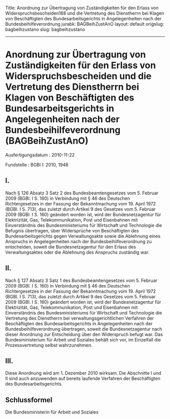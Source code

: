 Title: Anordnung zur Übertragung von Zuständigkeiten für den Erlass von Widerspruchsbescheiden188
  und die Vertretung des Dienstherrn bei Klagen von Beschäftigten des Bundesarbeitsgerichts
  in Angelegenheiten nach der Bundesbeihilfeverordnung
jurabk: BAGBeihZustAnO
layout: default
origslug: bagbeihzustano
slug: bagbeihzustano

---

# Anordnung zur Übertragung von Zuständigkeiten für den Erlass von Widerspruchsbescheiden und die Vertretung des Dienstherrn bei Klagen von Beschäftigten des Bundesarbeitsgerichts in Angelegenheiten nach der Bundesbeihilfeverordnung (BAGBeihZustAnO)

Ausfertigungsdatum
:   2010-11-22

Fundstelle
:   BGBl I: 2010, 1948


## I.

Nach § 126 Absatz 3 Satz 2 des Bundesbeamtengesetzes vom 5. Februar
2009 (BGBl. I S. 160) in Verbindung mit § 46 des Deutschen
Richtergesetzes in der Fassung der Bekanntmachung vom 19. April 1972
(BGBl. I S. 713), das zuletzt durch Artikel 9 des Gesetzes vom 5.
Februar 2009 (BGBl. I S. 160) geändert worden ist, wird der
Bundesnetzagentur für Elektrizität, Gas, Telekommunikation, Post und
Eisenbahnen mit Einverständnis des Bundesministeriums für Wirtschaft
und Technologie die Befugnis übertragen, über Widersprüche von
Beschäftigten des Bundesarbeitsgerichts gegen Verwaltungsakte sowie
die Ablehnung eines Anspruchs in Angelegenheiten nach der
Bundesbeihilfeverordnung zu entscheiden, soweit die Bundesnetzagentur
für den Erlass des Verwaltungsaktes oder die Ablehnung des Anspruchs
zuständig war.


## II.

Nach § 127 Absatz 3 Satz 1 des Bundesbeamtengesetzes vom 5. Februar
2009 (BGBl. I S. 160) in Verbindung mit § 46 des Deutschen
Richtergesetzes in der Fassung der Bekanntmachung vom 19. April 1972
(BGBl. I S. 713), das zuletzt durch Artikel 9 des Gesetzes vom 5.
Februar 2009 (BGBl. I S. 160) geändert worden ist, wird der
Bundesnetzagentur für Elektrizität, Gas, Telekommunikation, Post und
Eisenbahnen mit Einverständnis des Bundesministeriums für Wirtschaft
und Technologie die Vertretung des Dienstherrn bei
verwaltungsgerichtlichen Verfahren der Beschäftigten des
Bundesarbeitsgerichts in Angelegenheiten nach der
Bundesbeihilfeverordnung übertragen, soweit die Bundesnetzagentur nach
dieser Anordnung zur Entscheidung über den Widerspruch befugt war. Das
Bundesministerium für Arbeit und Soziales behält sich vor, im
Einzelfall die Prozessvertretung selbst wahrzunehmen.


## III.

Diese Anordnung wird am 1. Dezember 2010 wirksam. Die Abschnitte I und
II sind auch anzuwenden auf bereits laufende Verfahren der
Beschäftigten des Bundesarbeitsgerichts.


## Schlussformel

Die Bundesministerin für Arbeit und Soziales

